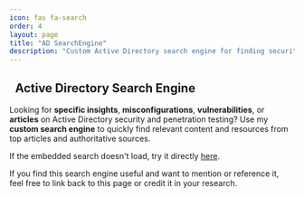 ```yaml
---
icon: fas fa-search
order: 4
layout: page
title: "AD SearchEngine"
description: "Custom Active Directory search engine for finding security-related insights, vulnerabilities, and articles on AD pentesting."
---
```


<h2><i class="fas fa-search"></i>&nbsp; Active Directory Search Engine</h2>

<p>
  Looking for <strong>specific insights</strong>, <strong>misconfigurations</strong>, <strong>vulnerabilities</strong>, or <strong>articles</strong> on Active Directory security and penetration testing? Use my <strong>custom search engine</strong> to quickly find relevant content and resources from top articles and authoritative sources.
</p>

<div style="text-align: center;">
  <script async src="https://cse.google.com/cse.js?cx=244d5e07940e745cf"></script>
  <div class="gcse-search"></div>
</div>

<p>
  If the embedded search doesn't load, try it directly <a href="https://cse.google.com/cse?cx=244d5e07940e745cf" target="_blank">here</a>.
</p>
<p>
  If you find this search engine useful and want to mention or reference it, feel free to link back to this page or credit it in your research.
</p>